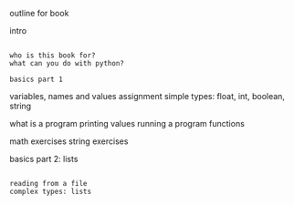outline for book

intro
~~~~~

who is this book for?
what can you do with python?

basics part 1
~~~~~~~~~~~~~

variables, names and values 
assignment
simple types: float, int, boolean, string

what is a program 
printing values
running a program
functions

math exercises
string exercises

basics part 2: lists
~~~~~~~~~~~~~

reading from a file
complex types: lists
